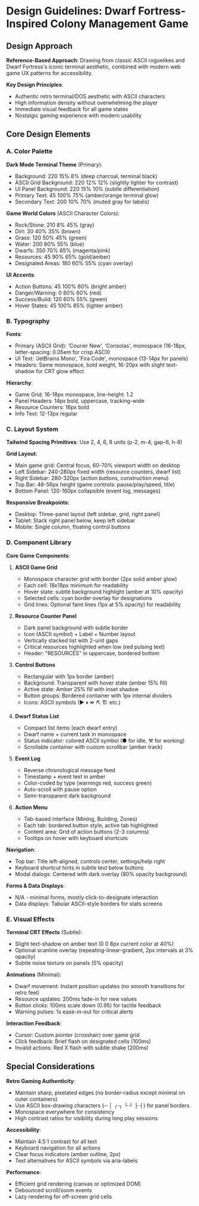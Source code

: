# Design Guidelines: Dwarf Fortress-Inspired Colony Management Game

## Design Approach
**Reference-Based Approach**: Drawing from classic ASCII roguelikes and Dwarf Fortress's iconic terminal aesthetic, combined with modern web game UX patterns for accessibility.

**Key Design Principles**:
- Authentic retro terminal/DOS aesthetic with ASCII characters
- High information density without overwhelming the player
- Immediate visual feedback for all game states
- Nostalgic gaming experience with modern usability

## Core Design Elements

### A. Color Palette

**Dark Mode Terminal Theme** (Primary):
- Background: 220 15% 8% (deep charcoal, terminal black)
- ASCII Grid Background: 220 12% 12% (slightly lighter for contrast)
- UI Panel Background: 220 15% 10% (subtle differentiation)
- Primary Text: 45 100% 75% (amber/orange terminal glow)
- Secondary Text: 200 10% 70% (muted gray for labels)

**Game World Colors** (ASCII Character Colors):
- Rock/Stone: 210 8% 45% (gray)
- Dirt: 30 40% 35% (brown)
- Grass: 120 50% 45% (green)
- Water: 200 80% 55% (blue)
- Dwarfs: 350 70% 65% (magenta/pink)
- Resources: 45 90% 65% (gold/amber)
- Designated Areas: 180 60% 55% (cyan overlay)

**UI Accents**:
- Action Buttons: 45 100% 60% (bright amber)
- Danger/Warning: 0 80% 60% (red)
- Success/Build: 120 60% 55% (green)
- Hover States: 45 100% 85% (lighter amber)

### B. Typography

**Fonts**:
- Primary (ASCII Grid): 'Courier New', 'Consolas', monospace (16-18px, letter-spacing: 0.05em for crisp ASCII)
- UI Text: 'JetBrains Mono', 'Fira Code', monospace (13-14px for panels)
- Headers: Same monospace, bold weight, 16-20px with slight text-shadow for CRT glow effect

**Hierarchy**:
- Game Grid: 16-18px monospace, line-height: 1.2
- Panel Headers: 14px bold, uppercase, tracking-wide
- Resource Counters: 16px bold
- Info Text: 12-13px regular

### C. Layout System

**Tailwind Spacing Primitives**: Use 2, 4, 6, 8 units (p-2, m-4, gap-6, h-8)

**Grid Layout**:
- Main game grid: Central focus, 60-70% viewport width on desktop
- Left Sidebar: 240-280px fixed width (resource counters, dwarf list)
- Right Sidebar: 280-320px (action buttons, construction menu)
- Top Bar: 48-56px height (game controls: pause/play/speed, title)
- Bottom Panel: 120-160px collapsible (event log, messages)

**Responsive Breakpoints**:
- Desktop: Three-panel layout (left sidebar, grid, right panel)
- Tablet: Stack right panel below, keep left sidebar
- Mobile: Single column, floating control buttons

### D. Component Library

**Core Game Components**:

1. **ASCII Game Grid**
   - Monospace character grid with border (2px solid amber glow)
   - Each cell: 18x18px minimum for readability
   - Hover state: subtle background highlight (amber at 10% opacity)
   - Selected cells: cyan border overlay for designations
   - Grid lines: Optional faint lines (1px at 5% opacity) for readability

2. **Resource Counter Panel**
   - Dark panel background with subtle border
   - Icon (ASCII symbol) + Label + Number layout
   - Vertically stacked list with 2-unit gaps
   - Critical resources highlighted when low (red pulsing text)
   - Header: "RESOURCES" in uppercase, bordered bottom

3. **Control Buttons**
   - Rectangular with 1px border (amber)
   - Background: Transparent with hover state (amber 15% fill)
   - Active state: Amber 25% fill with inset shadow
   - Button groups: Bordered container with 1px internal dividers
   - Icons: ASCII symbols (▶ ⏸ ⏩ ⛏ 🏗 etc.)

4. **Dwarf Status List**
   - Compact list items (each dwarf entry)
   - Dwarf name + current task in monospace
   - Status indicator: colored ASCII symbol (● for idle, ⚒ for working)
   - Scrollable container with custom scrollbar (amber track)

5. **Event Log**
   - Reverse chronological message feed
   - Timestamp + event text in amber
   - Color-coded by type (warnings red, success green)
   - Auto-scroll with pause option
   - Semi-transparent dark background

6. **Action Menu**
   - Tab-based interface (Mining, Building, Zones)
   - Each tab: bordered button style, active tab highlighted
   - Content area: Grid of action buttons (2-3 columns)
   - Tooltips on hover with keyboard shortcuts

**Navigation**:
- Top bar: Title left-aligned, controls center, settings/help right
- Keyboard shortcut hints in subtle text below buttons
- Modal dialogs: Centered with dark overlay (80% opacity background)

**Forms & Data Displays**:
- N/A - minimal forms, mostly click-to-designate interaction
- Data displays: Tabular ASCII-style borders for stats screens

### E. Visual Effects

**Terminal CRT Effects** (Subtle):
- Slight text-shadow on amber text (0 0 8px current color at 40%)
- Optional scanline overlay (repeating-linear-gradient, 2px intervals at 3% opacity)
- Subtle noise texture on panels (5% opacity)

**Animations** (Minimal):
- Dwarf movement: Instant position updates (no smooth transitions for retro feel)
- Resource updates: 200ms fade-in for new values
- Button clicks: 100ms scale down (0.95) for tactile feedback
- Warning pulses: 1s ease-in-out for critical alerts

**Interaction Feedback**:
- Cursor: Custom pointer (crosshair) over game grid
- Click feedback: Brief flash on designated cells (100ms)
- Invalid actions: Red X flash with subtle shake (200ms)

## Special Considerations

**Retro Gaming Authenticity**:
- Maintain sharp, pixelated edges (no border-radius except minimal on outer containers)
- Use ASCII box-drawing characters (─ │ ┌ ┐ └ ┘ ├ ┤) for panel borders
- Monospace everywhere for consistency
- High contrast ratios for visibility during long play sessions

**Accessibility**:
- Maintain 4.5:1 contrast for all text
- Keyboard navigation for all actions
- Clear focus indicators (amber outline, 2px)
- Text alternatives for ASCII symbols via aria-labels

**Performance**:
- Efficient grid rendering (canvas or optimized DOM)
- Debounced scroll/zoom events
- Lazy rendering for off-screen grid cells